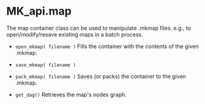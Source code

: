# MK_api.map

The map container class can be used to manipulate .mkmap files.
e.g., to open/modify/resave existing maps in a batch process.

- `open_mkmap( filename )`
Fills the container with the contents of the given .mkmap.

- `save_mkmap( filename )`
- `pack_mkmap( filename )`
Saves (or packs) the container to the given .mkmap.

- `get_dag()`
Retrieves the map's nodes graph.
